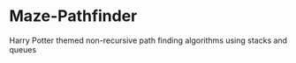 # Maze-Pathfinder
Harry Potter themed non-recursive path finding algorithms using stacks and queues
